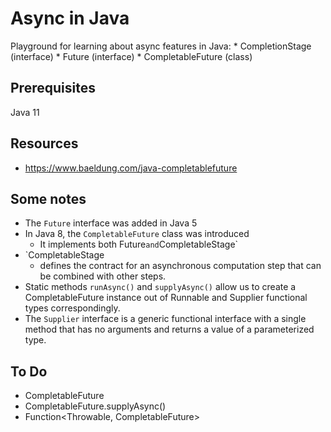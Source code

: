 # Async in Java
Playground for learning about async features in Java:
    * CompletionStage (interface)
    * Future (interface)
    * CompletableFuture (class)
   
## Prerequisites
Java 11 

    
## Resources
* https://www.baeldung.com/java-completablefuture

    
## Some notes
* The `Future` interface was added in Java 5
* In Java 8, the `CompletableFuture` class was introduced
    - It implements both Future` and `CompletableStage`
* `CompletableStage
    - defines the contract for an asynchronous computation step that can be combined with other steps.
* Static methods `runAsync()` and `supplyAsync()` allow us to create a CompletableFuture instance
 out of Runnable and Supplier functional types correspondingly.
* The `Supplier` interface is a generic functional interface with a single method that has no arguments and returns a value of a parameterized type.


## To Do
* CompletableFuture<Void>
* CompletableFuture.supplyAsync()
* Function<Throwable, CompletableFuture<T>>
